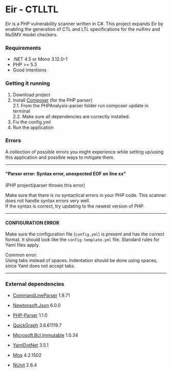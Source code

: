 # Eir - CTLLTL
Eir is a PHP vulnerability scanner written in C#.
This project expands Eir by enabling the generation of CTL and LTL specifications for the nuXmv and NuSMV model checkers.

### Requirements
* .NET 4.5 or Mono 3.12.0-1
* PHP >= 5.3
* Good intentions

### Getting it running
1. Download project  
2. Install [Composer](https://getcomposer.org/) (for the PHP parser)  
    2.1. From the PHPAnalysis-parser folder run composer update in terminal  
    2.2. Make sure all dependencies are correctly installed.
3. Fix the config.yml 
4. Run the application

### Errors

A collection of possible errors you might experience while setting up/using this application and possible ways to mitigate them. 

-----------------------
#### "Parser error: Syntax error, unexpected EOF on line xx"
(PHP project/parser throws this error)

Make sure that there is no syntactical errors in your PHP code. This scanner does not handle syntax errors very well.  
If the syntax is correct, try updating to the newest version of PHP.

-----------------------
#### CONFIGURATION ERROR
Make sure the configuration file (`config.yml`) is present and has the correct format. It should look like the `config-template.yml` file.
Standard rules for Yaml files apply.

Common error:  
Using tabs instead of spaces. Indentation should be done using spaces, since Yaml does not accept tabs.

-----------------------
### External dependencies

- [CommandLineParser](https://commandline.codeplex.com/) 1.9.71
- [Newtonsoft.Json](https://www.newtonsoft.com/json) 6.0.0
- [PHP-Parser](https://github.com/nikic/PHP-Parser) 1.1.0 
- [QuickGraph](https://quickgraph.codeplex.com/) 3.6.61119.7
- [Microsoft.Bcl.Immutable](https://www.nuget.org/packages/Microsoft.Bcl.Immutable) 1.0.34
- [YamlDotNet](https://github.com/aaubry/YamlDotNet) 3.5.1  
 
 
- [Moq](https://github.com/Moq/moq4) 4.2.1502
- [NUnit](http://www.nunit.org/) 2.6.4
 
